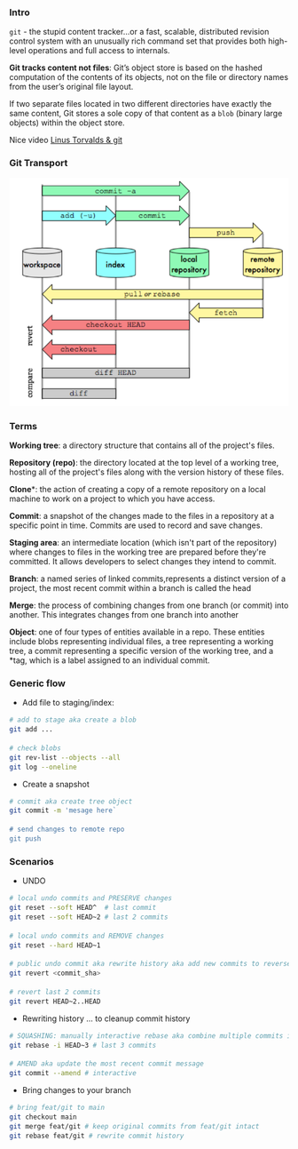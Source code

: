 ### Intro

`git` - the stupid content tracker...or a fast, scalable, distributed revision control system with an unusually rich command set that provides both high-level operations and full access to internals.

**Git tracks content not files**: Git’s object store is based on the hashed computation of the contents of its objects, not on the file or directory names from the user’s original file layout. 

If two separate files located in two different directories have exactly the same content, Git stores a sole copy of that content as a `blob` (binary large objects) within the object store.

Nice video [Linus Torvalds & git](https://www.youtube.com/watch?v=idLyobOhtO4)

### Git Transport

![gittransport](git_transport.png)

### Terms

**Working tree**: a directory structure that contains all of the project's files.	

**Repository (repo)**: the directory located at the top level of a working tree, hosting all of the project's files along with the version history of these files.

**Clone***: the action of creating a copy of a remote repository on a local machine to work on a project to which you have access.

**Commit**: a snapshot of the changes made to the files in a repository at a specific point in time. Commits are used to record and save changes.	

**Staging area**: an intermediate location (which isn't part of the repository) where changes to files in the working tree are prepared before they're committed. It allows developers to select changes they intend to commit.

**Branch**: a named series of linked commits,represents a distinct version of a project, the most recent commit within a branch is called the head

**Merge**: the process of combining changes from one branch (or commit) into another. This integrates changes from one branch into another 	

**Object**: one of four types of entities available in a repo. These entities include blobs representing individual files, a tree representing a working tree, a commit representing a specific version of the working tree, and a *tag, which is a label assigned to an individual commit.


### Generic flow

* Add file to staging/index:

```bash
# add to stage aka create a blob
git add ...

# check blobs
git rev-list --objects --all
git log --oneline
```
* Create a snapshot

```bash
# commit aka create tree object
git commit -m 'mesage here`

# send changes to remote repo
git push
```

### Scenarios

* UNDO

```bash
# local undo commits and PRESERVE changes
git reset --soft HEAD^  # last commit
git reset --soft HEAD~2 # last 2 commits

# local undo commits and REMOVE changes
git reset --hard HEAD~1

# public undo commit aka rewrite history aka add new commits to reverse the effect of some earlier commits
git revert <commit_sha>

# revert last 2 commits
git revert HEAD~2..HEAD
```

* Rewriting history ...  to cleanup commit history

```bash
# SQUASHING: manually interactive rebase aka combine multiple commits into one
git rebase -i HEAD~3 # last 3 commits

# AMEND aka update the most recent commit message
git commit --amend # interactive
```

* Bring changes to your branch

```bash
# bring feat/git to main
git checkout main
git merge feat/git # keep original commits from feat/git intact
git rebase feat/git # rewrite commit history
```
